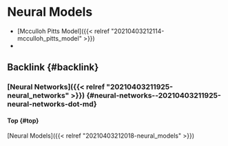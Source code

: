 # Neural Models


-   [Mcculloh Pitts Model]({{< relref "20210403212114-mcculloh_pitts_model" >}})
-


## Backlink {#backlink}


### [Neural Networks]({{< relref "20210403211925-neural_networks" >}}) {#neural-networks--20210403211925-neural-networks-dot-md}


#### Top {#top}

[Neural Models]({{< relref "20210403212018-neural_models" >}})
